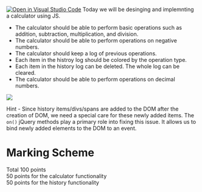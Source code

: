 [![Open in Visual Studio Code](https://classroom.github.com/assets/open-in-vscode-718a45dd9cf7e7f842a935f5ebbe5719a5e09af4491e668f4dbf3b35d5cca122.svg)](https://classroom.github.com/online_ide?assignment_repo_id=12490460&assignment_repo_type=AssignmentRepo)
Today we will be desinging and implemnting a calculator using JS.
- The calculator should be able to perform basic operations such as addition, subtraction, multiplication, and division.
- The calculator should be able to perform operations on negative numbers.
- The calculator should keep a log of previous operations. 
- Each item in the histroy log should be colored by the operation type. 
- Each item in the history log can be deleted. The whole log can be cleared. 
- The calculator should be able to perform operations on decimal numbers. 


![](https://cdn.discordapp.com/attachments/1149469347123830804/1163847435844587674/image.png?ex=65411063&is=652e9b63&hm=9c81f11155fbb318a6b80e283eb5315e7cbcbd0aa032da2e2255a735e39df819&)

Hint - Since history items/divs/spans are added to the DOM after the creation of DOM, we need a special care for these newly added items. The `on()` jQuery methods play a primary role into fixing this issue. It allows us to bind newly added elements to the DOM to an event.

# Marking Scheme
Total 100 points  
50 points for the calculator functionality  
50 points for the history functionality
